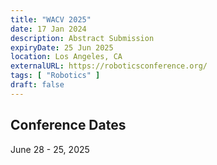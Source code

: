 ```yaml
---
title: "WACV 2025"
date: 17 Jan 2024
description: Abstract Submission
expiryDate: 25 Jun 2025
location: Los Angeles, CA
externalURL: https://roboticsconference.org/
tags: [ "Robotics" ]
draft: false
---
```


## Conference Dates

June 28 - 25, 2025
